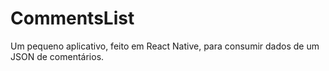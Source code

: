 # CommentsList

Um pequeno aplicativo, feito em React Native, para consumir dados de um JSON de comentários.
